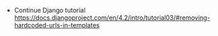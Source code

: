 - Continue Django tutorial https://docs.djangoproject.com/en/4.2/intro/tutorial03/#removing-hardcoded-urls-in-templates
